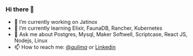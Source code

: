 ### Hi there 👋

- 🔭 I’m currently working on Jatinox
- 🌱 I’m currently learning Elixir, FaunaDB, Rancher, Kubernetes
- 💬 Ask me about Postgres, Mysql, Maker Softwell, Scriptcase, React JS, Nodejs, Linux
- 📫 How to reach me: [@_gulima_](https://www.instagram.com/_gulima_/) or [Linkedin](https://www.linkedin.com/in/gustavo-lima-b150421b/)
